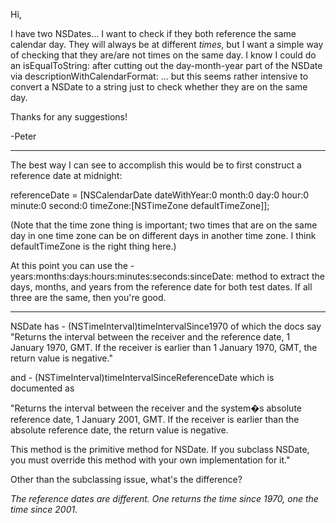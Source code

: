 Hi,

I have two NSDates... I want to check if they both reference the same calendar day. They will always be at different *times*, but I want a simple way of checking that they are/are not times on the same day. I know I could do an isEqualToString: after cutting out the day-month-year part of the NSDate via descriptionWithCalendarFormat: ... but this seems rather intensive to convert a NSDate to a string just to check whether they are on the same day.

Thanks for any suggestions!

-Peter

----

The best way I can see to accomplish this would be to first construct a reference date at midnight:
    
referenceDate = [NSCalendarDate dateWithYear:0
     month:0 day:0 hour:0 minute:0 second:0
     timeZone:[NSTimeZone defaultTimeZone]];

(Note that the time zone thing is important; two times that are on the same day in one time zone can be on different days in another time zone. I think defaultTimeZone is the right thing here.)

At this point you can use the     -years:months:days:hours:minutes:seconds:sinceDate: method to extract the days, months, and years from the reference date for both test dates. If all three are the same, then you're good.

----

NSDate has     - (NSTimeInterval)timeIntervalSince1970 of which the docs say
"Returns the interval between the receiver and the reference date, 1 January 1970, GMT. If the receiver is earlier than 1 January 1970, GMT, the return value is negative." 

and     - (NSTimeInterval)timeIntervalSinceReferenceDate which is documented as

"Returns the interval between the receiver and the system�s absolute reference date, 1 January 2001, GMT. If the receiver is earlier than the absolute reference date, the return value is negative.

This method is the primitive method for NSDate. If you subclass NSDate, you must override this method with your own implementation for it."

Other than the subclassing issue, what's the difference?

*The reference dates are different. One returns the time since 1970, one the time since 2001.*
